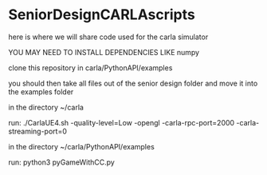 # SeniorDesignCARLAscripts
here is where we will share code used for the carla simulator 

YOU MAY NEED TO INSTALL DEPENDENCIES LIKE numpy

clone this repository in carla/PythonAPI/examples


you should then take all files out of the senior design folder and move it into the examples folder

in the directory  ~/carla 

run: ./CarlaUE4.sh -quality-level=Low -opengl -carla-rpc-port=2000 -carla-streaming-port=0 

 in the directory ~/carla/PythonAPI/examples 
 
 run: python3 pyGameWithCC.py




